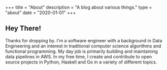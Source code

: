 +++
title = "About"
description = "A blog about various things."
type = "about"
date = "2020-01-01"
+++

## Hey There!
Thanks for dropping by. I'm a software engineer with a background in Data Engineering and an interest in traditional computer science algorithms and functional programming. My day job is primarily building and maintaining data pipelines in AWS. In my free time, I create and contribute to open source projects in Python, Haskell and Go in a variety of different topics.
